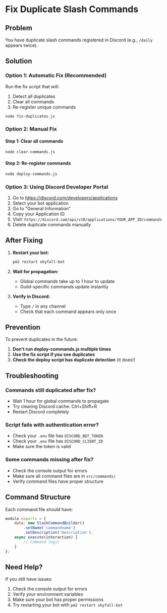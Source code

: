 # Fix Duplicate Slash Commands

## Problem
You have duplicate slash commands registered in Discord (e.g., `/daily` appears twice).

## Solution

### Option 1: Automatic Fix (Recommended)

Run the fix script that will:
1. Detect all duplicates
2. Clear all commands
3. Re-register unique commands

```bash
node fix-duplicates.js
```

### Option 2: Manual Fix

#### Step 1: Clear all commands
```bash
node clear-commands.js
```

#### Step 2: Re-register commands
```bash
node deploy-commands.js
```

### Option 3: Using Discord Developer Portal

1. Go to https://discord.com/developers/applications
2. Select your bot application
3. Go to "General Information"
4. Copy your Application ID
5. Visit: `https://discord.com/api/v10/applications/YOUR_APP_ID/commands`
6. Delete duplicate commands manually

## After Fixing

1. **Restart your bot:**
   ```bash
   pm2 restart skyfall-bot
   ```

2. **Wait for propagation:**
   - Global commands take up to 1 hour to update
   - Guild-specific commands update instantly

3. **Verify in Discord:**
   - Type `/` in any channel
   - Check that each command appears only once

## Prevention

To prevent duplicates in the future:

1. **Don't run deploy-commands.js multiple times**
2. **Use the fix script if you see duplicates**
3. **Check the deploy script has duplicate detection** (it does!)

## Troubleshooting

### Commands still duplicated after fix?
- Wait 1 hour for global commands to propagate
- Try clearing Discord cache: Ctrl+Shift+R
- Restart Discord completely

### Script fails with authentication error?
- Check your `.env` file has `DISCORD_BOT_TOKEN`
- Check your `.env` file has `DISCORD_CLIENT_ID`
- Make sure the token is valid

### Some commands missing after fix?
- Check the console output for errors
- Make sure all command files are in `src/commands/`
- Verify command files have proper structure

## Command Structure

Each command file should have:
```javascript
module.exports = {
    data: new SlashCommandBuilder()
        .setName('commandname')
        .setDescription('Description'),
    async execute(interaction) {
        // Command logic
    }
};
```

## Need Help?

If you still have issues:
1. Check the console output for errors
2. Verify your environment variables
3. Make sure your bot has proper permissions
4. Try restarting your bot with `pm2 restart skyfall-bot`
